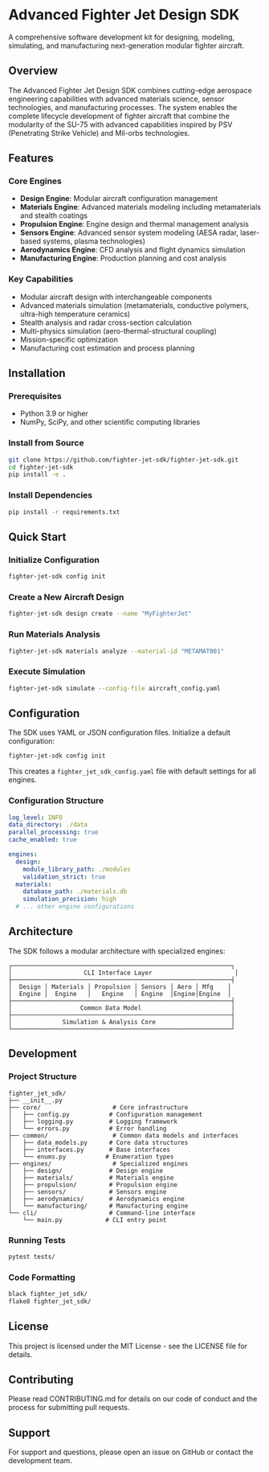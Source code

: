 # Advanced Fighter Jet Design SDK

A comprehensive software development kit for designing, modeling, simulating, and manufacturing next-generation modular fighter aircraft.

## Overview

The Advanced Fighter Jet Design SDK combines cutting-edge aerospace engineering capabilities with advanced materials science, sensor technologies, and manufacturing processes. The system enables the complete lifecycle development of fighter aircraft that combine the modularity of the SU-75 with advanced capabilities inspired by PSV (Penetrating Strike Vehicle) and Mil-orbs technologies.

## Features

### Core Engines

- **Design Engine**: Modular aircraft configuration management
- **Materials Engine**: Advanced materials modeling including metamaterials and stealth coatings
- **Propulsion Engine**: Engine design and thermal management analysis
- **Sensors Engine**: Advanced sensor system modeling (AESA radar, laser-based systems, plasma technologies)
- **Aerodynamics Engine**: CFD analysis and flight dynamics simulation
- **Manufacturing Engine**: Production planning and cost analysis

### Key Capabilities

- Modular aircraft design with interchangeable components
- Advanced materials simulation (metamaterials, conductive polymers, ultra-high temperature ceramics)
- Stealth analysis and radar cross-section calculation
- Multi-physics simulation (aero-thermal-structural coupling)
- Mission-specific optimization
- Manufacturing cost estimation and process planning

## Installation

### Prerequisites

- Python 3.9 or higher
- NumPy, SciPy, and other scientific computing libraries

### Install from Source

```bash
git clone https://github.com/fighter-jet-sdk/fighter-jet-sdk.git
cd fighter-jet-sdk
pip install -e .
```

### Install Dependencies

```bash
pip install -r requirements.txt
```

## Quick Start

### Initialize Configuration

```bash
fighter-jet-sdk config init
```

### Create a New Aircraft Design

```bash
fighter-jet-sdk design create --name "MyFighterJet"
```

### Run Materials Analysis

```bash
fighter-jet-sdk materials analyze --material-id "METAMAT001"
```

### Execute Simulation

```bash
fighter-jet-sdk simulate --config-file aircraft_config.yaml
```

## Configuration

The SDK uses YAML or JSON configuration files. Initialize a default configuration:

```bash
fighter-jet-sdk config init
```

This creates a `fighter_jet_sdk_config.yaml` file with default settings for all engines.

### Configuration Structure

```yaml
log_level: INFO
data_directory: ./data
parallel_processing: true
cache_enabled: true

engines:
  design:
    module_library_path: ./modules
    validation_strict: true
  materials:
    database_path: ./materials.db
    simulation_precision: high
  # ... other engine configurations
```

## Architecture

The SDK follows a modular architecture with specialized engines:

```
┌─────────────────────────────────────────────────────────────┐
│                    CLI Interface Layer                       │
├─────────────────────────────────────────────────────────────┤
│  Design │ Materials │ Propulsion │ Sensors │ Aero │ Mfg    │
│  Engine │  Engine   │   Engine   │ Engine  │Engine│Engine  │
├─────────────────────────────────────────────────────────────┤
│                   Common Data Model                         │
├─────────────────────────────────────────────────────────────┤
│              Simulation & Analysis Core                     │
└─────────────────────────────────────────────────────────────┘
```

## Development

### Project Structure

```
fighter_jet_sdk/
├── __init__.py
├── core/                    # Core infrastructure
│   ├── config.py           # Configuration management
│   ├── logging.py          # Logging framework
│   └── errors.py           # Error handling
├── common/                  # Common data models and interfaces
│   ├── data_models.py      # Core data structures
│   ├── interfaces.py       # Base interfaces
│   └── enums.py           # Enumeration types
├── engines/                 # Specialized engines
│   ├── design/             # Design engine
│   ├── materials/          # Materials engine
│   ├── propulsion/         # Propulsion engine
│   ├── sensors/            # Sensors engine
│   ├── aerodynamics/       # Aerodynamics engine
│   └── manufacturing/      # Manufacturing engine
└── cli/                    # Command-line interface
    └── main.py            # CLI entry point
```

### Running Tests

```bash
pytest tests/
```

### Code Formatting

```bash
black fighter_jet_sdk/
flake8 fighter_jet_sdk/
```

## License

This project is licensed under the MIT License - see the LICENSE file for details.

## Contributing

Please read CONTRIBUTING.md for details on our code of conduct and the process for submitting pull requests.

## Support

For support and questions, please open an issue on GitHub or contact the development team.